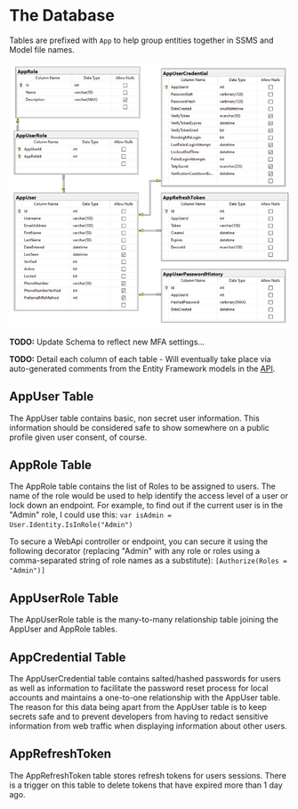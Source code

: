 # The Database

Tables are prefixed with `App` to help group entities together in SSMS and Model file names.

![Database Schema](./images/schema.png)

**TODO:** Update Schema to reflect new MFA settings...

**TODO:** Detail each column of each table - Will eventually take place via auto-generated comments from the Entity Framework models in the [API](api.md).

## AppUser Table

The AppUser table contains basic, non secret user information. This information should be considered safe to show somewhere on a public profile given user consent, of course.

## AppRole Table

The AppRole table contains the list of Roles to be assigned to users. The name of the role would be used to help identify the access level of a user or lock down an endpoint. For example, to find out if the current user is in the "Admin" role, I could use this:
`var isAdmin = User.Identity.IsInRole("Admin")`

To secure a WebApi controller or endpoint, you can secure it using the following decorator (replacing "Admin" with any role or roles using a comma-separated string of role names as a substitute):
`[Authorize(Roles = "Admin")]`

## AppUserRole Table

The AppUserRole table is the many-to-many relationship table joining the AppUser and AppRole tables.

## AppCredential Table

The AppUserCredential table contains salted/hashed passwords for users as well as information to facilitate the password reset process for local accounts and maintains a one-to-one relationship with the AppUser table. The reason for this data being apart from the AppUser table is to keep secrets safe and to prevent developers from having to redact sensitive information from web traffic when displaying information about other users.

## AppRefreshToken

The AppRefreshToken table stores refresh tokens for users sessions. There is a trigger on this table to delete tokens that have expired more than 1 day ago.
